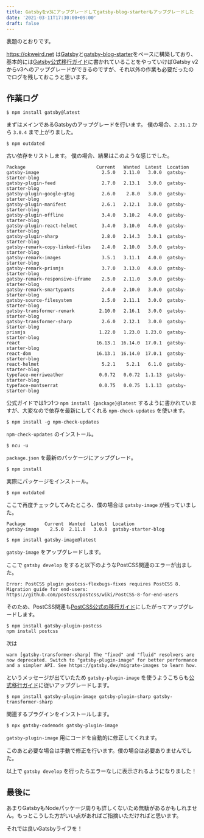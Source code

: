 ```yaml
---
title: Gatsbyをv3にアップグレードしてgatsby-blog-starterもアップグレードした
date: '2021-03-11T17:30:00+09:00'
draft: false
---
```


表題のとおりです。

https://okweird.net は[Gatsby](https://www.gatsbyjs.com/)と[gatsby-blog-starter](https://www.gatsbyjs.com/starters/gatsbyjs/gatsby-starter-blog)をベースに構築しており、基本的には[Gatsby公式移行ガイド](https://www.gatsbyjs.com/docs/reference/release-notes/migrating-from-v2-to-v3/)に書かれていることをやっていけばGatsby v2からv3へのアップグレードができるのですが、それ以外の作業も必要だったのでログを残しておこうと思います。

## 作業ログ

```shell
$ npm install gatsby@latest
```

まずはメインであるGatsbyのアップグレードを行います。
僕の場合、`2.31.1` から `3.0.4` まで上がりました。

```shell
$ npm outdated
```

古い依存をリストします。
僕の場合、結果はこのような感じでした。

```
Package                          Current   Wanted  Latest  Location
gatsby-image                       2.5.0   2.11.0   3.0.0  gatsby-starter-blog
gatsby-plugin-feed                 2.7.0   2.13.1   3.0.0  gatsby-starter-blog
gatsby-plugin-google-gtag          2.6.0    2.8.0   3.0.0  gatsby-starter-blog
gatsby-plugin-manifest             2.6.1   2.12.1   3.0.0  gatsby-starter-blog
gatsby-plugin-offline              3.4.0   3.10.2   4.0.0  gatsby-starter-blog
gatsby-plugin-react-helmet         3.4.0   3.10.0   4.0.0  gatsby-starter-blog
gatsby-plugin-sharp                2.8.0   2.14.3   3.0.1  gatsby-starter-blog
gatsby-remark-copy-linked-files    2.4.0   2.10.0   3.0.0  gatsby-starter-blog
gatsby-remark-images               3.5.1   3.11.1   4.0.0  gatsby-starter-blog
gatsby-remark-prismjs              3.7.0   3.13.0   4.0.0  gatsby-starter-blog
gatsby-remark-responsive-iframe    2.5.0   2.11.0   3.0.0  gatsby-starter-blog
gatsby-remark-smartypants          2.4.0   2.10.0   3.0.0  gatsby-starter-blog
gatsby-source-filesystem           2.5.0   2.11.1   3.0.0  gatsby-starter-blog
gatsby-transformer-remark         2.10.0   2.16.1   3.0.0  gatsby-starter-blog
gatsby-transformer-sharp           2.6.0   2.12.1   3.0.0  gatsby-starter-blog
prismjs                           1.22.0   1.23.0  1.23.0  gatsby-starter-blog
react                            16.13.1  16.14.0  17.0.1  gatsby-starter-blog
react-dom                        16.13.1  16.14.0  17.0.1  gatsby-starter-blog
react-helmet                       5.2.1    5.2.1   6.1.0  gatsby-starter-blog
typeface-merriweather             0.0.72   0.0.72  1.1.13  gatsby-starter-blog
typeface-montserrat               0.0.75   0.0.75  1.1.13  gatsby-starter-blog
```

公式ガイドでは1つ1つ `npm install {package}@latest` するように書かれていますが、大変なので依存を最新にしてくれる `npm-check-updates` を使います。

```shell
$ npm install -g npm-check-updates
```

`npm-check-updates` のインストール。

```shell
$ ncu -u
```

`package.json` を最新のパッケージにアップグレード。

```shell
$ npm install
```

実際にパッケージをインストール。

```shell
$ npm outdated
```

ここで再度チェックしてみたところ、僕の場合は `gatsby-image` が残っていました。

```
Package       Current  Wanted  Latest  Location
gatsby-image    2.5.0  2.11.0   3.0.0  gatsby-starter-blog
```

```shell
$ npm install gatsby-image@latest
```

`gatsby-image` をアップグレードします。

ここで `gatsby develop` をすると以下のようなPostCSS関連のエラーが出ました。

```
Error: PostCSS plugin postcss-flexbugs-fixes requires PostCSS 8.
Migration guide for end-users:
https://github.com/postcss/postcss/wiki/PostCSS-8-for-end-users
```

そのため、PostCSS関連も[PostCSS公式の移行ガイド](https://github.com/postcss/postcss/wiki/PostCSS-8-for-end-users#gatsby)にしたがってアップグレードします。

```shell
$ npm install gatsby-plugin-postcss
npm install postcss
```

次は

`warn [gatsby-transformer-sharp] The "fixed" and "fluid" resolvers are now deprecated. Switch to "gatsby-plugin-image" for better performance and a simpler API. See https://gatsby.dev/migrate-images to learn how.`

というメッセージが出ていたため `gatsby-plugin-image` を使うようこちらも[公式移行ガイド](https://www.gatsbyjs.com/docs/reference/release-notes/image-migration-guide/)に従いアップグレードします。

```shell
$ npm install gatsby-plugin-image gatsby-plugin-sharp gatsby-transformer-sharp
```

関連するプラグインをインストールします。

```shell
$ npx gatsby-codemods gatsby-plugin-image
```

`gatsby-plugin-image` 用にコードを自動的に修正してくれます。

このあと必要な場合は手動で修正を行います。僕の場合は必要ありませんでした。

以上で `gatsby develop` を行ったらエラーなしに表示されるようになりました！

## 最後に

あまりGatsbyもNodeパッケージ周りも詳しくないため無駄があるかもしれません。もっとこうした方がいい点があればご指摘いただければと思います。

それでは良いGatsbyライフを！
